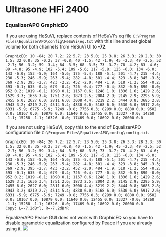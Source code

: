 # Ultrasone HFi 2400
### EqualizerAPO GraphicEQ
If you are using [HeSuVi](https://sourceforge.net/projects/hesuvi/), replace contents of HeSuVi's eq file `C:\Program Files\EqualizerAPO\config\HeSuVi\eq.txt` with this line and set global volume for both channels from HeSuVi UI to **-72**.
```
GraphicEQ: 10 -84; 20 7.2; 22 5.7; 23 5.0; 25 3.8; 26 3.3; 28 2.3; 30 1.5; 32 0.8; 35 -0.2; 37 -0.8; 40 -1.5; 42 -1.9; 45 -2.3; 49 -2.5; 52 -2.7; 56 -3.2; 59 -3.4; 64 -3.5; 68 -3.5; 73 -3.7; 78 -4.2; 83 -4.6; 89 -4.8; 95 -4.9; 102 -5.4; 109 -5.6; 117 -5.8; 125 -6.0; 134 -6.0; 143 -6.0; 153 -5.9; 164 -5.6; 175 -5.4; 188 -5.1; 201 -4.7; 215 -4.4; 230 -5.3; 246 -5.9; 263 -5.4; 282 -4.8; 301 -4.4; 323 -3.8; 345 -3.3; 369 -2.9; 395 -2.7; 423 -2.2; 452 -2.0; 484 -1.9; 518 -1.2; 554 -0.2; 593 -0.1; 635 -0.4; 679 -0.4; 726 -0.4; 777 -0.4; 832 -0.5; 890 -0.0; 952 0.2; 1019 -0.1; 1090 0.1; 1167 0.6; 1248 1.0; 1336 1.6; 1429 2.6; 1529 3.3; 1636 3.4; 1751 2.6; 1873 2.5; 2004 2.9; 2145 2.9; 2295 5.9; 2455 6.0; 2627 6.0; 2811 6.0; 3008 4.4; 3219 2.2; 3444 0.8; 3685 2.8; 3943 3.2; 4219 2.7; 4514 5.4; 4830 6.0; 5168 6.0; 5530 6.0; 5917 2.6; 6331 -5.9; 6775 -5.9; 7249 -0.8; 7756 0.3; 8299 0.0; 8880 0.0; 9502 0.0; 10167 0.0; 10879 0.0; 11640 0.0; 12455 0.0; 13327 -0.0; 14260 -1.1; 15258 -1.1; 16326 -0.0; 17469 0.0; 18692 0.0; 20000 0.0
```
If you are not using HeSuVi, copy this to the end of EqualizerAPO configuration file `C:\Program Files\EqualizerAPO\config\config.txt`.
```
GraphicEQ: 10 -84; 20 7.2; 22 5.7; 23 5.0; 25 3.8; 26 3.3; 28 2.3; 30 1.5; 32 0.8; 35 -0.2; 37 -0.8; 40 -1.5; 42 -1.9; 45 -2.3; 49 -2.5; 52 -2.7; 56 -3.2; 59 -3.4; 64 -3.5; 68 -3.5; 73 -3.7; 78 -4.2; 83 -4.6; 89 -4.8; 95 -4.9; 102 -5.4; 109 -5.6; 117 -5.8; 125 -6.0; 134 -6.0; 143 -6.0; 153 -5.9; 164 -5.6; 175 -5.4; 188 -5.1; 201 -4.7; 215 -4.4; 230 -5.3; 246 -5.9; 263 -5.4; 282 -4.8; 301 -4.4; 323 -3.8; 345 -3.3; 369 -2.9; 395 -2.7; 423 -2.2; 452 -2.0; 484 -1.9; 518 -1.2; 554 -0.2; 593 -0.1; 635 -0.4; 679 -0.4; 726 -0.4; 777 -0.4; 832 -0.5; 890 -0.0; 952 0.2; 1019 -0.1; 1090 0.1; 1167 0.6; 1248 1.0; 1336 1.6; 1429 2.6; 1529 3.3; 1636 3.4; 1751 2.6; 1873 2.5; 2004 2.9; 2145 2.9; 2295 5.9; 2455 6.0; 2627 6.0; 2811 6.0; 3008 4.4; 3219 2.2; 3444 0.8; 3685 2.8; 3943 3.2; 4219 2.7; 4514 5.4; 4830 6.0; 5168 6.0; 5530 6.0; 5917 2.6; 6331 -5.9; 6775 -5.9; 7249 -0.8; 7756 0.3; 8299 0.0; 8880 0.0; 9502 0.0; 10167 0.0; 10879 0.0; 11640 0.0; 12455 0.0; 13327 -0.0; 14260 -1.1; 15258 -1.1; 16326 -0.0; 17469 0.0; 18692 0.0; 20000 0.0
Copy: L=-7.2dB*l, R=-7.2dB*R
```
EqualizerAPO Peace GUI does not work with GraphicEQ so you have to disable parametric equalization configured by Peace if you are already using it.
![](https://raw.githubusercontent.com/jaakkopasanen/AutoEq/master/results/Headphone.com/headphoncecom/onear/Ultrasone%20HFi%202400/Ultrasone%20HFi%202400.png)
